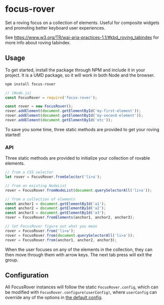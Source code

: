 # focus-rover

Set a roving focus on a collection of elements.
Useful for composite widgets and promoting better keyboard user experiences.

See https://www.w3.org/TR/wai-aria-practices-1.1/#kbd_roving_tabindex for more info about roving tabindex.

## Usage

To get started, install the package through NPM and include it in your project.
It is a UMD package, so it will work in both Node and the browser.

```sh
npm install focus-rover
```

```javascript
// (Node.js)
const FocusRover = require('focus-rover');

const rover = new FocusRover();
rover.addElement(document.getElementById('my-first-element'));
rover.addElement(document.getElementById('my-second-element'));
rover.addElement(document.getElementById('etc'));
```

To save you some time, three static methods are provided to get your roving started!

### API

Three static methods are provided to initialize your collection of rovable elements.

```javascript
// from a CSS selector
let rover = FocusRover.fromSelector('li>a');

// from an existing NodeList
rover = FocusRover.fromNodeList(document.querySelectorAll('li>a'));

// from a collection of elements
const anchor1 = document.getElementById('a1');
const anchor2 = document.getElementById('a2');
const anchor3 = document.getElementById('a3');
rover = FocusRover.fromElements(anchor1, anchor2, anchor3);

// let FocusRover figure out what you mean
rover = FocusRover.from('li>a');
rover = FocusRover.from(document.querySelectorAll('li>a'));
rover = FocusRover.from(anchor1, anchor2, anchor3);
```

When the user focuses on any of the elements in the collection, they can then move through them with arrow keys. The next tab press will exit the group.

## Configuration

All FocusRover instances will follow the static `FocusRover.config`, which can be modified with `FocusRover.configure(userConfig)`, where `userConfig` can override any of the options in [the default config](src/index.ts#L1-L22).
